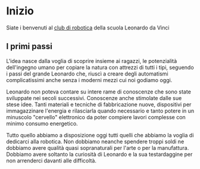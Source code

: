 # Inizio
Siate i benvenuti al [club di robotica](http://leonardo-da-vinci.github.io/inizio) della scuola Leonardo da Vinci

## I primi passi

L'idea nasce dalla voglia di scoprire insieme ai ragazzi, le potenzialità dell'ingegno umano per copiare la natura con attrezzi di tutti i tipi, seguendo i passi del grande Leonardo che, riuscì a creare degli automatismi complicatissimi anche senza i moderni mezzi cui noi godiamo oggi.

Leonardo non poteva contare su intere rame di conoscenze che sono state sviluppate nei secoli successivi. Conoscenze anche stimolate dalle sue stese idee. Tanti materiali e tecniche di fabbricazione nuove, dispositivi per immagazzinare l'energia e rilasciarla quando necessario e tanto potere in un minuscolo "cervello" elettronico da poter compiere lavori complesse con minimo consumo energetico.

Tutto quello abbiamo a disposizione oggi tutti quelli che abbiamo la voglia di dedicarci alla robotica. Non dobbiamo neanche spendere troppi soldi ne dobbiamo avere qualità quasi sopranaturali per l'arte o per la manufattura. Dobbiamo avere soltanto la curiosità di Leonardo e la sua testardaggine per non arrenderci davanti alle difficoltà.
